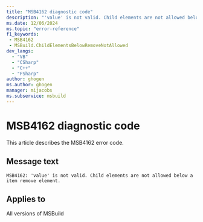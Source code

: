 ```yaml
---
title: "MSB4162 diagnostic code"
description: "'value' is not valid. Child elements are not allowed below a item remove element."
ms.date: 12/06/2024
ms.topic: "error-reference"
f1_keywords:
 - MSB4162
 - MSBuild.ChildElementsBelowRemoveNotAllowed
dev_langs:
  - "VB"
  - "CSharp"
  - "C++"
  - "FSharp"
author: ghogen
ms.author: ghogen
manager: mijacobs
ms.subservice: msbuild
---
```


# MSB4162 diagnostic code

<!-- :::ErrorDefinitionDescription::: -->
<!-- :::editable-content name="introDescription"::: -->
This article describes the MSB4162 error code.
<!-- :::editable-content-end::: -->

## Message text

```output
MSB4162: 'value' is not valid. Child elements are not allowed below a item remove element.
```

<!-- :::editable-content name="postOutputDescription"::: -->
<!--
{StrBegin="MSB4162: "}
-->
<!-- :::editable-content-end::: -->
<!-- :::ErrorDefinitionDescription-end::: -->

## Applies to

All versions of MSBuild
